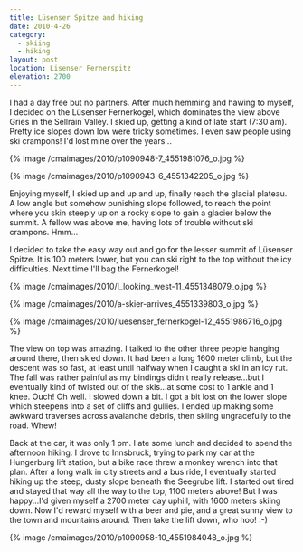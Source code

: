 ```yaml
---
title: Lüsenser Spitze and hiking
date: 2010-4-26
category: 
  - skiing
  - hiking
layout: post
location: Lisenser Fernerspitz
elevation: 2700
---
```


I had a day free but no partners. After much hemming and hawing to myself,
I decided on the Lüsenser Fernerkogel, which dominates the view above Gries
in the Sellrain Valley. I skied up, getting a kind of late start (7:30
am). Pretty ice slopes down low were tricky sometimes. I even saw people
using ski crampons! I'd lost mine over the years...
  
  
{% image /cmaimages/2010/p1090948-7_4551981076_o.jpg %}
  
{% image /cmaimages/2010/p1090943-6_4551342205_o.jpg %}
  
  
Enjoying myself, I skied up and up and up, finally reach the glacial plateau.
A low angle but somehow punishing slope followed, to reach the point where
you skin steeply up on a rocky slope to gain a glacier below the summit.
A fellow was above me, having lots of trouble without ski crampons. Hmm...
  
  
I decided to take the easy way out and go for the lesser summit of Lüsenser
Spitze. It is 100 meters lower, but you can ski right to the top without
the icy difficulties. Next time I'll bag the Fernerkogel!
  
  
{% image /cmaimages/2010/l_looking_west-11_4551348079_o.jpg %}
  
{% image /cmaimages/2010/a-skier-arrives_4551339803_o.jpg %}
  
{% image /cmaimages/2010/luesenser_fernerkogel-12_4551986716_o.jpg %}
  
  
The view on top was amazing. I talked to the other three people hanging
around there, then skied down. It had been a long 1600 meter climb, but
the descent was so fast, at least until halfway when I caught a ski in
an icy rut. The fall was rather painful as my bindings didn't really release...but
I eventually kind of twisted out of the skis...at some cost to 1 ankle
and 1 knee. Ouch! Oh well. I slowed down a bit. I got a bit lost on the
lower slope which steepens into a set of cliffs and gullies. I ended up
making some awkward traverses across avalanche debris, then skiing ungracefully
to the road. Whew!
  
  
Back at the car, it was only 1 pm. I ate some lunch and decided to spend
the afternoon hiking. I drove to Innsbruck, trying to park my car at the
Hungerburg lift station, but a bike race threw a monkey wrench into that
plan. After a long walk in city streets and a bus ride, I eventually started
hiking up the steep, dusty slope beneath the Seegrube lift. I started out
tired and stayed that way all the way to the top, 1100 meters above! But
I was happy...I'd given myself a 2700 meter day uphill, with 1600 meters
skiing down. Now I'd reward myself with a beer and pie, and a great sunny
view to the town and mountains around. Then take the lift down, who hoo!
:-)
  
  
{% image /cmaimages/2010/p1090958-10_4551984048_o.jpg %}
